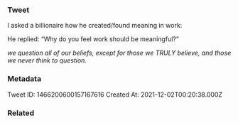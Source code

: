 ### Tweet
I asked a billionaire how he created/found meaning in work: 

He replied: “Why do you feel work should be meaningful?”

*we question all of our beliefs, except for those we TRULY believe, and those we never think to question.*

### Metadata
Tweet ID: 1466200600157167616
Created At: 2021-12-02T00:20:38.000Z

### Related

